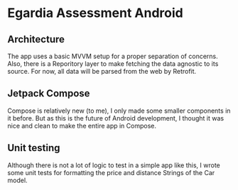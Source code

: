 # Egardia Assessment Android

## Architecture
The app uses a basic MVVM setup for a proper separation of concerns. Also, there is a Reporitory layer to make fetching the data agnostic to its source. For now, all data will be parsed from the web by Retrofit.

## Jetpack Compose
Compose is relatively new (to me), I only made some smaller components in it before. But as this is the future of Android development, I thought it was nice and clean to make the entire app in Compose.

## Unit testing
Although there is not a lot of logic to test in a simple app like this, I wrote some unit tests for formatting the price and distance Strings of the Car model.

